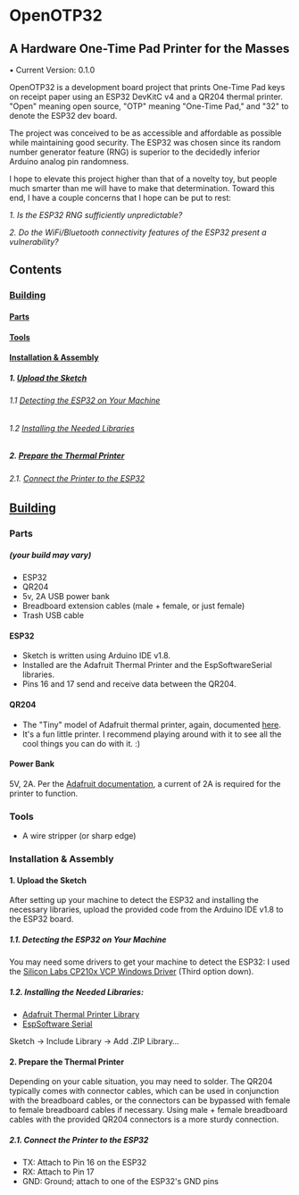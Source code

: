 # OpenOTP32
## A Hardware One-Time Pad Printer for the Masses

• Current Version: 0.1.0


OpenOTP32 is a development board project that prints One-Time Pad keys on receipt paper using an ESP32 DevKitC v4 and a QR204 thermal printer. "Open" meaning open source, "OTP" meaning "One-Time Pad," and "32" to denote the ESP32 dev board.

The project was conceived to be as accessible and affordable as possible while maintaining good security.
The ESP32 was chosen since its random number generator feature (RNG) is superior to the decidedly inferior Arduino analog pin randomness.

I hope to elevate this project higher than that of a novelty toy, but people much smarter than me will have to make that determination. Toward this end, I have a couple concerns that I hope can be put to rest:

*1. Is the ESP32 RNG sufficiently unpredictable?*

*2. Do the WiFi/Bluetooth connectivity features of the ESP32 present a vulnerability?*

## Contents
### [Building](https://github.com/emergencyrussell/OpenOTP32#building-1)
#### [Parts](https://github.com/emergencyrussell/OpenOTP32#parts)
#### [Tools](https://github.com/emergencyrussell/OpenOTP32#tools)
#### [Installation & Assembly](https://github.com/emergencyrussell/OpenOTP32#installation--assembly)
##### 1. [Upload the Sketch](https://github.com/emergencyrussell/OpenOTP32#1-upload-the-sketch)
###### 1.1 [Detecting the ESP32 on Your Machine](https://github.com/emergencyrussell/OpenOTP32#11-detecting-the-esp32-on-your-machine)
###### 1.2 [Installing the Needed Libraries](https://github.com/emergencyrussell/OpenOTP32#12-installing-the-needed-libraries)
##### 2. [Prepare the Thermal Printer](https://github.com/emergencyrussell/OpenOTP32#contents)
###### 2.1. [Connect the Printer to the ESP32]()

## [Building](https://github.com/emergencyrussell/OpenOTP32#building)
### Parts
##### (your build may vary)
- ESP32
- QR204
- 5v, 2A USB power bank
- Breadboard extension cables (male + female, or just female)
- Trash USB cable

#### ESP32
- Sketch is written using Arduino IDE v1.8.
- Installed are the Adafruit Thermal Printer and the EspSoftwareSerial libraries.
- Pins 16 and 17 send and receive data between the QR204.

#### QR204
- The "Tiny" model of Adafruit thermal printer, again, documented [here](https://cdn-learn.adafruit.com/downloads/pdf/mini-thermal-receipt-printer.pdf).
- It's a fun little printer. I recommend playing around with it to see all the cool things you can do with it. :)

#### Power Bank
5V, 2A. Per the [Adafruit documentation](https://cdn-learn.adafruit.com/downloads/pdf/mini-thermal-receipt-printer.pdf), a current of 2A is required for the printer to function.

### Tools
- A wire stripper (or sharp edge)

### Installation & Assembly
#### 1. Upload the Sketch
After setting up your machine to detect the ESP32 and installing the necessary libraries, upload the provided code from the Arduino IDE v1.8 to the ESP32 board.

##### 1.1. Detecting the ESP32 on Your Machine
You may need some drivers to get your machine to detect the ESP32: I used the [Silicon Labs CP210x VCP Windows Driver](https://www.silabs.com/developers/usb-to-uart-bridge-vcp-drivers?tab=downloads) (Third option down).

##### 1.2. Installing the Needed Libraries:

- [Adafruit Thermal Printer Library](https://github.com/adafruit/Adafruit-Thermal-Printer-Library)
- [EspSoftware Serial](https://github.com/plerup/espsoftwareserial)

Sketch -> Include Library -> Add .ZIP Library…

#### 2. Prepare the Thermal Printer

Depending on your cable situation, you may need to solder. The QR204 typically comes with connector cables, which can be used in conjunction with the breadboard cables, or the connectors can be bypassed with female to female breadboard cables if necessary. Using male + female breadboard cables with the provided QR204 connectors is a more sturdy connection.

##### 2.1. Connect the Printer to the ESP32

- TX: Attach to Pin 16 on the ESP32
- RX: Attach to Pin 17
- GND: Ground; attach to one of the ESP32's GND pins